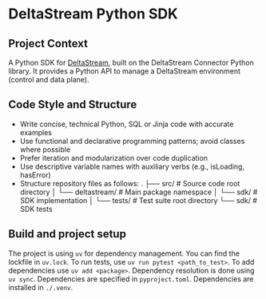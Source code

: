 # DeltaStream Python SDK

## Project Context

A Python SDK for [DeltaStream](https://deltastream.io), built on the DeltaStream Connector Python library. It provides a Python API to manage a DeltaStream environment (control and data plane).

## Code Style and Structure

- Write concise, technical Python, SQL or Jinja code with accurate examples
- Use functional and declarative programming patterns; avoid classes where possible
- Prefer iteration and modularization over code duplication
- Use descriptive variable names with auxiliary verbs (e.g., isLoading, hasError)
- Structure repository files as follows:
.
├── src/                          # Source code root directory
│   └── deltastream/              # Main package namespace
│       └── sdk/                  # SDK implementation
│
└── tests/                        # Test suite root directory
    └── sdk/                      # SDK tests

## Build and project setup

The project is using `uv` for dependency management. You can find the lockfile in `uv.lock`.
To run tests, use `uv run pytest <path_to_test>`.
To add dependencies use `uv add <package>`.
Dependency resolution is done using `uv sync`.
Dependencies are specified in `pyproject.toml`.
Dependencies are installed in `./.venv`.
